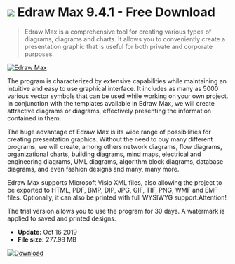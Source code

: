 # ![](https://cdn.softexe.net/static/icon/c/edraw-max-8886.png) Edraw Max 9.4.1 - Free Download

> Edraw Max is a comprehensive tool for creating various types of diagrams, diagrams and charts. It allows you to conveniently create a presentation graphic that is useful for both private and corporate purposes.

[![Edraw Max](https://gallery.dpcdn.pl/imgc/Tools/9811/g_-_420x350_1.5_-_x20120823180549_00.png)](https://softexe.net/win/multimedia/graphics-design/edraw-max:hhhf.html)

The program is characterized by extensive capabilities while maintaining an intuitive and easy to use graphical interface. It includes as many as 5000 various vector symbols that can be used while working on your own project. In conjunction with the templates available in Edraw Max, we will create attractive diagrams or diagrams, effectively presenting the information contained in them.
 
 The huge advantage of Edraw Max is its wide range of possibilities for creating presentation graphics. Without the need to buy many different programs, we will create, among others network diagrams, flow diagrams, organizational charts, building diagrams, mind maps, electrical and engineering diagrams, UML diagrams, algorithm block diagrams, database diagrams, and even fashion designs and many, many more. 
 
 Edraw Max supports Microsoft Visio XML files, also allowing the project to be exported to HTML, PDF, BMP, DIP, JPG, GIF, TIF, PNG, WMF and EMF files. Optionally, it can also be printed with full WYSIWYG support.Attention!
 
 The trial version allows you to use the program for 30 days. A watermark is applied to saved and printed designs.


- **Update:** Oct 16 2019
- **File size:** 277.98 MB

[![Download](https://cdn.softexe.net/static/img/download.png)](https://softexe.net/win/multimedia/graphics-design/edraw-max:hhhf.html)

